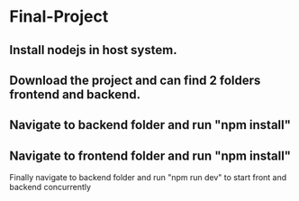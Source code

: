 # Final-Project

## Install nodejs in host system.
## Download the project and can find 2 folders frontend and backend. 
## Navigate to backend folder and run "npm install"
## Navigate to frontend folder and run "npm install"

Finally navigate to backend folder and run "npm run dev" to start front and backend concurrently
